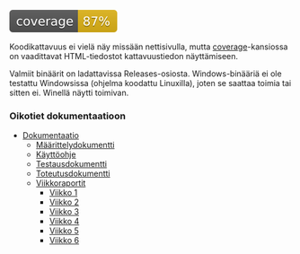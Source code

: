 ![coverage](./coverage/badges/flat.svg)

Koodikattavuus ei vielä näy missään nettisivulla, mutta [coverage](./coverage)-kansiossa on vaadittavat HTML-tiedostot kattavuustiedon näyttämiseen.

Valmiit binäärit on ladattavissa Releases-osiosta. Windows-binääriä ei ole testattu Windowsissa (ohjelma koodattu Linuxilla), joten se saattaa toimia tai sitten ei. Winellä näytti toimivan.

### Oikotiet dokumentaatioon

- [Dokumentaatio](./dokumentaatio)
    - [Määrittelydokumentti](./dokumentaatio/MÄÄRITTELY.md)
    - [Käyttöohje](./dokumentaatio/KÄYTTÖOHJE.md)
    - [Testausdokumentti](./dokumentaatio/TESTAUS.md)
    - [Toteutusdokumentti](./dokumentaatio/TOTEUTUS.md)
    - [Viikkoraportit](./dokumentaatio/viikkoraportit)
        - [Viikko 1](./dokumentaatio/viikkoraportit/viikko1.md)
        - [Viikko 2](./dokumentaatio/viikkoraportit/viikko2.md)
        - [Viikko 3](./dokumentaatio/viikkoraportit/viikko3.md)
        - [Viikko 4](./dokumentaatio/viikkoraportit/viikko4.md)
        - [Viikko 5](./dokumentaatio/viikkoraportit/viikko5.md)
        - [Viikko 6](./dokumentaatio/viikkoraportit/viikko6.md)
